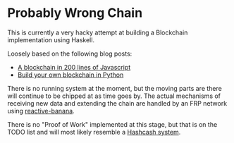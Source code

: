 # Probably Wrong Chain

This is currently a very hacky attempt at building a Blockchain implementation
using Haskell.

Loosely based on the following blog posts:

- [A blockchain in 200 lines of Javascript](https://medium.com/@lhartikk/a-blockchain-in-200-lines-of-code-963cc1cc0e54)
- [Build your own blockchain in Python](http://ecomunsing.com/build-your-own-blockchain)

There is no running system at the moment, but the moving parts are there will
continue to be chipped at as time goes by. The actual mechanisms of receiving
new data and extending the chain are handled by an FRP network using [reactive-banana](https://hackage.haskell.org/package/reactive-banana-1.1.0.1).

There is no "Proof of Work" implemented at this stage, but that is on the TODO
list and will most likely resemble a [Hashcash system](https://en.wikipedia.org/wiki/Hashcash).
